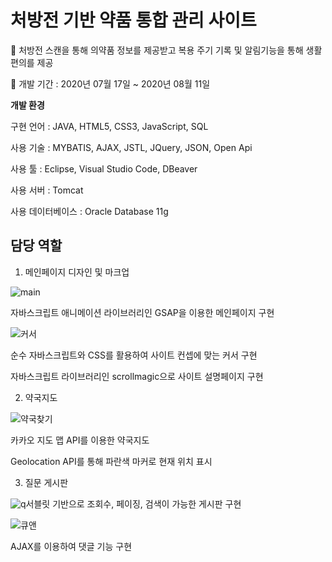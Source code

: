 # 처방전 기반 약품 통합 관리 사이트

📍 처방전 스캔을 통해 의약품 정보를 제공받고 복용 주기 기록 및 알림기능을 통해 생활 편의를 제공

📍 개발 기간 : 2020년 07월 17일 ~ 2020년 08월 11일



**개발 환경**

구현 언어 : JAVA, HTML5, CSS3, JavaScript, SQL

사용 기술 : MYBATIS,  AJAX,  JSTL,  JQuery,  JSON, Open Api 

사용 툴 : Eclipse, Visual Studio Code, DBeaver 

사용 서버 : Tomcat 

사용 데이터베이스 : Oracle Database 11g 



## 담당 역할

1. 메인페이지 디자인 및 마크업

![main](/Users/seoyoon/Documents/main.gif)

자바스크립트 애니메이션 라이브러리인 GSAP을 이용한 메인페이지 구현



![커서](/Users/seoyoon/Documents/커서.gif)

순수 자바스크립트와 CSS를 활용하여 사이트 컨셉에 맞는 커서 구현

자바스크립트 라이브러리인 scrollmagic으로 사이트 설명페이지 구현



2. 약국지도

![약국찾기](/Users/seoyoon/Documents/약국찾기.gif)

카카오 지도 맵 API를 이용한 약국지도

Geolocation API를 통해 파란색 마커로 현재 위치 표시



3. 질문 게시판

![q](/Users/seoyoon/Documents/q.gif)서블릿 기반으로 조회수, 페이징, 검색이 가능한 게시판 구현



![큐앤](/Users/seoyoon/Documents/큐앤.gif)

AJAX를 이용하여 댓글 기능 구현

